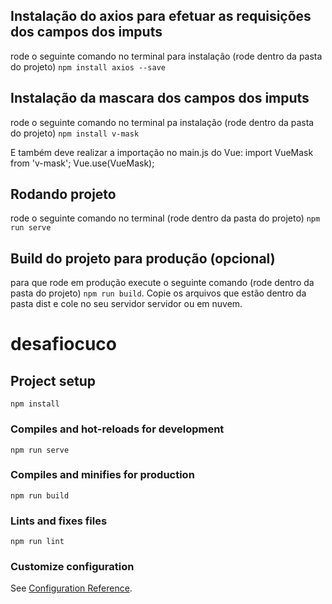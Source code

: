 <h2>Instalação do axios para efetuar as requisições dos campos dos imputs</h2>
<p>
	rode o seguinte comando no terminal para instalação (rode dentro da pasta do projeto) <code>npm install axios --save</code>
</p>

<h2>Instalação da mascara dos campos dos imputs</h2>
<p>
	rode o seguinte comando no terminal pa instalação (rode dentro da pasta do projeto) <code>npm install v-mask</code>
</p>
<p>
E também deve realizar a importação no main.js do Vue:
import VueMask from 'v-mask';
Vue.use(VueMask);
</p>

<h2>Rodando projeto</h2>
<p>
	rode o seguinte comando no terminal  (rode dentro da pasta do projeto) <code>npm run serve</code>
</p>

<h2>Build do projeto para produção (opcional)</h2>
<p>
	para que rode em produção execute o seguinte comando (rode dentro da pasta do projeto) <code>npm run build</code>.
    Copie os arquivos que estão dentro da pasta dist e cole no seu  servidor servidor ou em nuvem.
</p>


# desafiocuco

## Project setup
```
npm install
```

### Compiles and hot-reloads for development
```
npm run serve
```

### Compiles and minifies for production
```
npm run build
```

### Lints and fixes files
```
npm run lint
```

### Customize configuration
See [Configuration Reference](https://cli.vuejs.org/config/).
